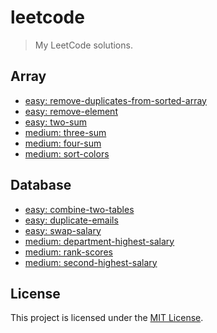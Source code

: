 # leetcode

> My LeetCode solutions.

## Array
* [easy: remove-duplicates-from-sorted-array](./problems/array/easy.remove-duplicates-from-sorted-array)
* [easy: remove-element](./problems/array/easy.remove-element)
* [easy: two-sum](./problems/array/easy.two-sum)
* [medium: three-sum](./problems/array/medium.three-sum)
* [medium: four-sum](./problems/array/medium.four-sum)
* [medium: sort-colors](./problems/array/medium.sort-colors)

## Database
* [easy: combine-two-tables](./problems/database/easy.combine-two-tables)
* [easy: duplicate-emails](./problems/database/easy.duplicate-emails)
* [easy: swap-salary](./problems/database/easy.swap-salary)
* [medium: department-highest-salary](./problems/database/medium.department-highest-salary)
* [medium: rank-scores](./problems/database/medium.rank-scores)
* [medium: second-highest-salary](./problems/database/medium.second-highest-salary)

## License

This project is licensed under the [MIT License](https://github.com/pvarentsov/leetcode/blob/main/LICENSE).
